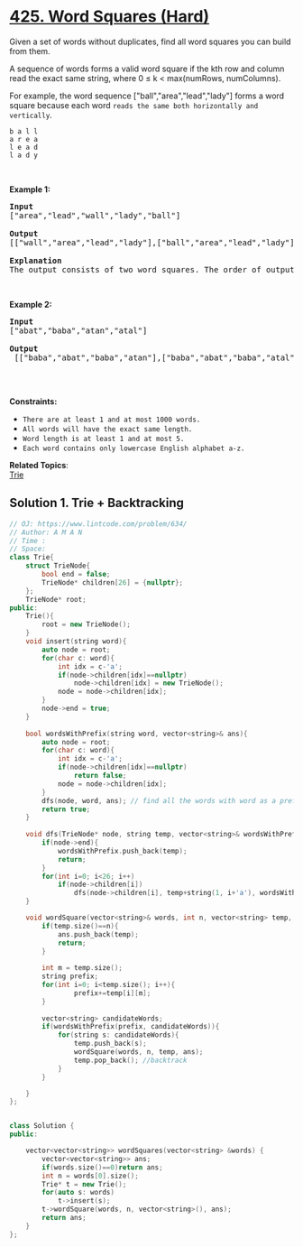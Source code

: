 # [425. Word Squares (Hard)](https://leetcode.com/problems/word-squares/)

<p>Given a set of words without duplicates, find all word squares you can build from them.</p>

<p>A sequence of words forms a valid word square if the kth row and column read the exact same string, where 0 ≤ k < max(numRows, numColumns).</p>

<p>For example, the word sequence ["ball","area","lead","lady"] forms a word square because each word <code>reads the same both horizontally and vertically</code>.</p>

```
b a l l
a r e a
l e a d
l a d y
```


<p>&nbsp;</p>
<p><strong>Example 1:</strong></p>

<pre><strong>Input</strong>
["area","lead","wall","lady","ball"]

<strong>Output</strong>
[["wall","area","lead","lady"],["ball","area","lead","lady"]]

<strong>Explanation</strong>
The output consists of two word squares. The order of output does not matter (just the order of words in each word square matters).
</pre>


<p>&nbsp;</p>
<p><strong>Example 2:</strong></p>

<pre><strong>Input</strong>
["abat","baba","atan","atal"]

<strong>Output</strong>
 [["baba","abat","baba","atan"],["baba","abat","baba","atal"]]

</pre>

<p>&nbsp;</p>
<p><strong>Constraints:</strong></p>

<ul>
	<li><code>There are at least 1 and at most 1000 words.</code></li>
	<li><code>All words will have the exact same length.</code></li>
	<li><code>Word length is at least 1 and at most 5.</code></li>
	<li><code>Each word contains only lowercase English alphabet a-z.</code></li>
</ul>


**Related Topics**:  
[Trie](https://leetcode.com/tag/trie/)


## Solution 1. Trie + Backtracking


```cpp
// OJ: https://www.lintcode.com/problem/634/
// Author: A M A N
// Time : 
// Space: 
class Trie{
    struct TrieNode{
        bool end = false;
        TrieNode* children[26] = {nullptr};
    };
    TrieNode* root;
public:
    Trie(){
        root = new TrieNode();
    }
    void insert(string word){
        auto node = root;
        for(char c: word){
            int idx = c-'a';
            if(node->children[idx]==nullptr)
                node->children[idx] = new TrieNode();
            node = node->children[idx];
        }
        node->end = true;
    }
    
    bool wordsWithPrefix(string word, vector<string>& ans){
        auto node = root;
        for(char c: word){
            int idx = c-'a';
            if(node->children[idx]==nullptr)
                return false;
            node = node->children[idx];
        }
        dfs(node, word, ans); // find all the words with word as a prefix
        return true;
    }
    
    void dfs(TrieNode* node, string temp, vector<string>& wordsWithPrefix){
        if(node->end){
            wordsWithPrefix.push_back(temp);
            return;
        }
        for(int i=0; i<26; i++)
            if(node->children[i])
                dfs(node->children[i], temp+string(1, i+'a'), wordsWithPrefix);
    }

    void wordSquare(vector<string>& words, int n, vector<string> temp, vector<vector<string>>&ans){
        if(temp.size()==n){
            ans.push_back(temp);
            return;
        }
        
        int m = temp.size();
        string prefix;
        for(int i=0; i<temp.size(); i++){
                prefix+=temp[i][m];
        }
        
        vector<string> candidateWords;
        if(wordsWithPrefix(prefix, candidateWords)){
            for(string s: candidateWords){
                temp.push_back(s);
                wordSquare(words, n, temp, ans);
                temp.pop_back(); //backtrack
            }
        }

    }
};


class Solution {
public:

    vector<vector<string>> wordSquares(vector<string> &words) {
        vector<vector<string>> ans;
        if(words.size()==0)return ans;
        int n = words[0].size();
        Trie* t = new Trie();
        for(auto s: words)
            t->insert(s);
        t->wordSquare(words, n, vector<string>(), ans);
        return ans; 
    }
};
```